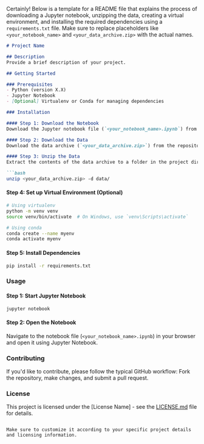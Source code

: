 Certainly! Below is a template for a README file that explains the process of downloading a Jupyter notebook, unzipping the data, creating a virtual environment, and installing the required dependencies using a `requirements.txt` file. Make sure to replace placeholders like `<your_notebook_name>` and `<your_data_archive.zip>` with the actual names.

```markdown
# Project Name

## Description
Provide a brief description of your project.

## Getting Started

### Prerequisites
- Python (version X.X)
- Jupyter Notebook
- [Optional] Virtualenv or Conda for managing dependencies

### Installation

#### Step 1: Download the Notebook
Download the Jupyter notebook file (`<your_notebook_name>.ipynb`) from the repository.

#### Step 2: Download the Data
Download the data archive (`<your_data_archive.zip>`) from the repository.

#### Step 3: Unzip the Data
Extract the contents of the data archive to a folder in the project directory.

```bash
unzip <your_data_archive.zip> -d data/
```

#### Step 4: Set up Virtual Environment (Optional)

```bash
# Using virtualenv
python -m venv venv
source venv/bin/activate  # On Windows, use `venv\Scripts\activate`

# Using conda
conda create --name myenv
conda activate myenv
```

#### Step 5: Install Dependencies

```bash
pip install -r requirements.txt
```

### Usage

#### Step 1: Start Jupyter Notebook

```bash
jupyter notebook
```

#### Step 2: Open the Notebook
Navigate to the notebook file (`<your_notebook_name>.ipynb`) in your browser and open it using Jupyter Notebook.

### Contributing
If you'd like to contribute, please follow the typical GitHub workflow: Fork the repository, make changes, and submit a pull request.

### License
This project is licensed under the [License Name] - see the [LICENSE.md](LICENSE.md) file for details.
```

Make sure to customize it according to your specific project details and licensing information.
